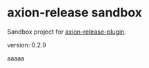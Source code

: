 axion-release sandbox
=====================

Sandbox project for [axion-release-plugin](https://github.com/allegro/axion-release-plugin).

version: 0.2.9

aaaaa
